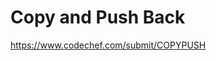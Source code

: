 <!--
SPDX-FileCopyrightText: 2022 Google Inc
SPDX-FileCopyrightText: 2022 Vladimir Rusinov <vrusinov@google.com>

SPDX-License-Identifier: Apache-2.0
-->

# Copy and Push Back

https://www.codechef.com/submit/COPYPUSH
